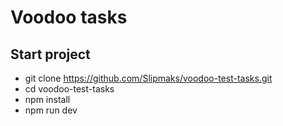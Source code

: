 # Voodoo tasks

## Start project

- git clone https://github.com/Slipmaks/voodoo-test-tasks.git
- cd voodoo-test-tasks
- npm install
- npm run dev
